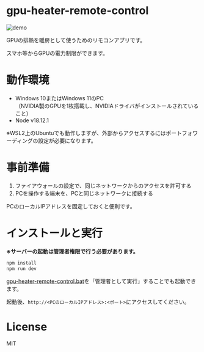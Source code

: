 # gpu-heater-remote-control
![demo](https://user-images.githubusercontent.com/79039863/209477040-eb4d2a49-b1cb-4c78-90f0-00742be7c566.gif)

GPUの排熱を暖房として使うためのリモコンアプリです。

スマホ等からGPUの電力制限ができます。

# 動作環境

- Windows 10またはWindows 11のPC  
（NVIDIA製のGPUを1枚搭載し、NVIDIAドライバがインストールされていること）
- Node v18.12.1

※WSL2上のUbuntuでも動作しますが、外部からアクセスするにはポートフォワーディングの設定が必要になります。

# 事前準備

1. ファイアウォールの設定で、同じネットワークからのアクセスを許可する
1. PCを操作する端末を、PCと同じネットワークに接続する

PCのローカルIPアドレスを固定しておくと便利です。

# インストールと実行

**※サーバーの起動は管理者権限で行う必要があります。**

```bash
npm install
npm run dev
```

[gpu-heater-remote-control.bat](/gpu-heater-remote-control.bat)を「管理者として実行」することでも起動できます。

起動後、`http://<PCのローカルIPアドレス>:<ポート>`にアクセスしてください。

# License

MIT

